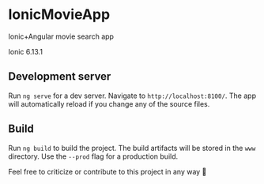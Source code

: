 # IonicMovieApp
Ionic+Angular movie search app

Ionic 6.13.1

## Development server

Run `ng serve` for a dev server. Navigate to `http://localhost:8100/`. The app will automatically reload if you change any of the source files.

## Build

Run `ng build` to build the project. The build artifacts will be stored in the `www` directory. Use the `--prod` flag for a production build.

Feel free to criticize or contribute to this project in any way 🤗
